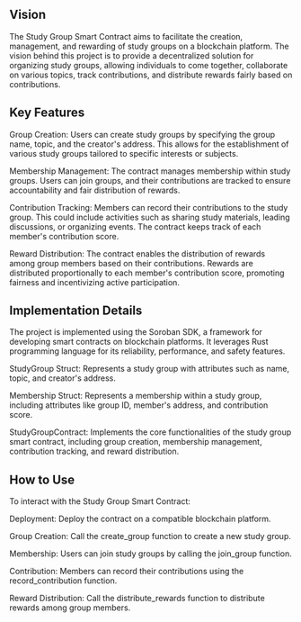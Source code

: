 ## Vision
The Study Group Smart Contract aims to facilitate the creation, management, and rewarding of study groups on a blockchain platform. The vision behind this project is to provide a decentralized solution for organizing study groups, allowing individuals to come together, collaborate on various topics, track contributions, and distribute rewards fairly based on contributions.

## Key Features
Group Creation: Users can create study groups by specifying the group name, topic, and the creator's address. This allows for the establishment of various study groups tailored to specific interests or subjects.

Membership Management: The contract manages membership within study groups. Users can join groups, and their contributions are tracked to ensure accountability and fair distribution of rewards.

Contribution Tracking: Members can record their contributions to the study group. This could include activities such as sharing study materials, leading discussions, or organizing events. The contract keeps track of each member's contribution score.

Reward Distribution: The contract enables the distribution of rewards among group members based on their contributions. Rewards are distributed proportionally to each member's contribution score, promoting fairness and incentivizing active participation.

## Implementation Details
The project is implemented using the Soroban SDK, a framework for developing smart contracts on blockchain platforms. It leverages Rust programming language for its reliability, performance, and safety features.

  StudyGroup Struct: Represents a study group with attributes such as name, topic, and creator's address.
  
  Membership Struct: Represents a membership within a study group, including attributes like group ID, member's address, and contribution score.
  
  StudyGroupContract: Implements the core functionalities of the study group smart contract, including group creation, membership management, contribution tracking, and reward distribution.

## How to Use
To interact with the Study Group Smart Contract:

  Deployment: Deploy the contract on a compatible blockchain platform.
  
  Group Creation: Call the create_group function to create a new study group.
  
  Membership: Users can join study groups by calling the join_group function.
  
  Contribution: Members can record their contributions using the record_contribution function.
  
  Reward Distribution: Call the distribute_rewards function to distribute rewards among group members.
